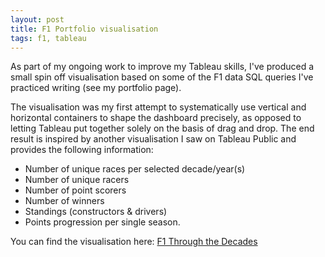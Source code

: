 ```yaml
---
layout: post
title: F1 Portfolio visualisation
tags: f1, tableau
---
```


As part of my ongoing work to improve my Tableau skills, I've produced a small spin off visualisation based on some of the F1 data SQL queries I've practiced writing (see my portfolio page).

The visualisation was my first attempt to systematically use vertical and horizontal containers to shape the dashboard precisely, as opposed to letting Tableau put together solely on the basis of drag and drop. The end result is inspired by another visualisation I saw on Tableau Public and provides the following information:

* Number of unique races per selected decade/year(s)
* Number of unique racers
* Number of point scorers
* Number of winners
* Standings (constructors & drivers)
* Points progression per single season.

You can find the visualisation here: [F1 Through the Decades](https://public.tableau.com/app/profile/edward.walker3149/viz/F1ThroughtheDecades/Decades#4)